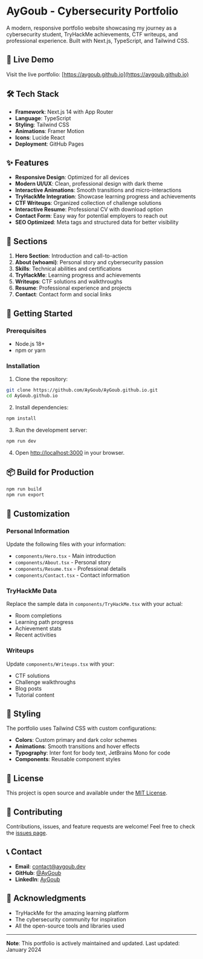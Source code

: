 # AyGoub - Cybersecurity Portfolio

A modern, responsive portfolio website showcasing my journey as a cybersecurity student, TryHackMe achievements, CTF writeups, and professional experience. Built with Next.js, TypeScript, and Tailwind CSS.

## 🚀 Live Demo

Visit the live portfolio: [https://aygoub.github.io](https://aygoub.github.io)

## 🛠️ Tech Stack

- **Framework**: Next.js 14 with App Router
- **Language**: TypeScript
- **Styling**: Tailwind CSS
- **Animations**: Framer Motion
- **Icons**: Lucide React
- **Deployment**: GitHub Pages

## ✨ Features

- **Responsive Design**: Optimized for all devices
- **Modern UI/UX**: Clean, professional design with dark theme
- **Interactive Animations**: Smooth transitions and micro-interactions
- **TryHackMe Integration**: Showcase learning progress and achievements
- **CTF Writeups**: Organized collection of challenge solutions
- **Interactive Resume**: Professional CV with download option
- **Contact Form**: Easy way for potential employers to reach out
- **SEO Optimized**: Meta tags and structured data for better visibility

## 📱 Sections

1. **Hero Section**: Introduction and call-to-action
2. **About (whoami)**: Personal story and cybersecurity passion
3. **Skills**: Technical abilities and certifications
4. **TryHackMe**: Learning progress and achievements
5. **Writeups**: CTF solutions and walkthroughs
6. **Resume**: Professional experience and projects
7. **Contact**: Contact form and social links

## 🚀 Getting Started

### Prerequisites

- Node.js 18+ 
- npm or yarn

### Installation

1. Clone the repository:
```bash
git clone https://github.com/AyGoub/AyGoub.github.io.git
cd AyGoub.github.io
```

2. Install dependencies:
```bash
npm install
```

3. Run the development server:
```bash
npm run dev
```

4. Open [http://localhost:3000](http://localhost:3000) in your browser.

## 📦 Build for Production

```bash
npm run build
npm run export
```

## 🔧 Customization

### Personal Information

Update the following files with your information:

- `components/Hero.tsx` - Main introduction
- `components/About.tsx` - Personal story
- `components/Resume.tsx` - Professional details
- `components/Contact.tsx` - Contact information

### TryHackMe Data

Replace the sample data in `components/TryHackMe.tsx` with your actual:
- Room completions
- Learning path progress
- Achievement stats
- Recent activities

### Writeups

Update `components/Writeups.tsx` with your:
- CTF solutions
- Challenge walkthroughs
- Blog posts
- Tutorial content

## 🎨 Styling

The portfolio uses Tailwind CSS with custom configurations:

- **Colors**: Custom primary and dark color schemes
- **Animations**: Smooth transitions and hover effects
- **Typography**: Inter font for body text, JetBrains Mono for code
- **Components**: Reusable component styles

## 📄 License

This project is open source and available under the [MIT License](LICENSE).

## 🤝 Contributing

Contributions, issues, and feature requests are welcome! Feel free to check the [issues page](https://github.com/AyGoub/AyGoub.github.io/issues).

## 📞 Contact

- **Email**: contact@aygoub.dev
- **GitHub**: [@AyGoub](https://github.com/AyGoub)
- **LinkedIn**: [AyGoub](https://linkedin.com/in/ayoubgoubraim)

## 🙏 Acknowledgments

- TryHackMe for the amazing learning platform
- The cybersecurity community for inspiration
- All the open-source tools and libraries used

---

**Note**: This portfolio is actively maintained and updated. Last updated: January 2024


